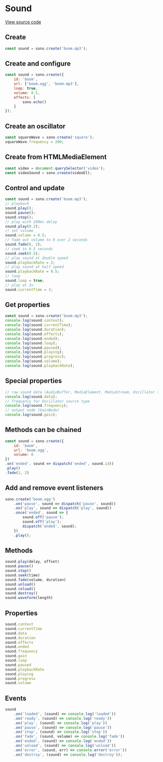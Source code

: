 # Sound

[View source code](../src/core/sound.js)

## Create

```javascript
const sound = sono.create('boom.mp3');
```

## Create and configure

```javascript
const sound = sono.create({
	id: 'boom',
	url: ['boom.ogg', 'boom.mp3'],
	loop: true,
	volume: 0.5,
	effects: [
		sono.echo()
	]
});
```

## Create an oscillator

```javascript
const squareWave = sono.create('square');
squareWave.frequency = 200;
```

## Create from HTMLMediaElement

```javascript
const video = document.querySelector('video');
const videoSound = sono.create(videoEl);
```

## Control and update

```javascript
const sound = sono.create('boom.mp3');
// playback
sound.play();
sound.pause();
sound.stop();
// play with 200ms delay
sound.play(0.2);
// set volume
sound.volume = 0.5;
// fade out volume to 0 over 2 seconds
sound.fade(0, 2);
// seek to 0.5 seconds
sound.seek(0.5);
// play sound at double speed
sound.playbackRate = 2;
// play sound at half speed
sound.playbackRate = 0.5;
// loop
sound.loop = true;
// play at 3s
sound.currentTime = 3;
```

## Get properties

```javascript
const sound = sono.create('boom.mp3');
console.log(sound.context);
console.log(sound.currentTime);
console.log(sound.duration);
console.log(sound.effects);
console.log(sound.ended);
console.log(sound.loop);
console.log(sound.paused);
console.log(sound.playing);
console.log(sound.progress);
console.log(sound.volume);
console.log(sound.playbackRate);
```

## Special properties

```javascript
// raw sound data (AudioBuffer, MediaElement, MediaStream, Oscillator type)
console.log(sound.data);
// frequency for Oscillator source type
console.log(sound.frequency);
// output node (GainNode)
console.log(sound.gain);
```

## Methods can be chained

```javascript
const sound = sono.create({
	id: 'boom',
	url: 'boom.ogg',
	volume: 0
})
.on('ended', sound => dispatch('ended', sound.id))
.play()
.fade(1, 2)
```

## Add and remove event listeners

```javascript
sono.create('boom.ogg')
	.on('pause', sound => dispatch('pause', sound))
	.on('play', sound => dispatch('play', sound))
	.once('ended', sound => {
		sound.off('pause');
		sound.off('play');
		dispatch('ended', sound);
	})
	.play();
```

## Methods

```javascript
sound.play(delay, offset)
sound.pause()
sound.stop()
sound.seek(time)
sound.fade(volume, duration)
sound.unload()
sound.reload()
sound.destroy()
sound.waveform(length)
```

## Properties

```javascript
sound.context
sound.currentTime
sound.data
sound.duration
sound.effects
sound.ended
sound.frequency
sound.gain
sound.loop
sound.paused
sound.playbackRate
sound.playing
sound.progress
sound.volume
```

## Events

```javascript
sound
	.on('loaded', (sound) => console.log('loaded'))
	.on('ready', (sound) => console.log('ready'))
	.on('play', (sound) => console.log('play'))
	.on('pause', (sound) => console.log('pause'))
	.on('stop', (sound) => console.log('stop'))
	.on('fade', (sound, volume) => console.log('fade'))
	.on('ended', (sound) => console.log('ended'))
	.on('unload', (sound) => console.log('unload'))
	.on('error', (sound, err) => console.error('error'))
	.on('destroy', (sound) => console.log('destroy'));
```
